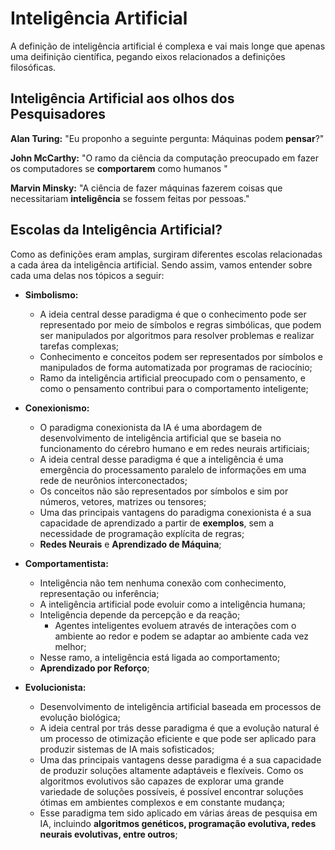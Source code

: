 # **Inteligência Artificial**

A definição de inteligência artificial é complexa e vai mais longe que apenas uma deifinição científica, pegando eixos relacionados a definições filosóficas.

## **Inteligência Artificial aos olhos dos Pesquisadores**

**Alan Turing:** "Eu proponho a seguinte pergunta: Máquinas podem **pensar**?"

**John McCarthy:** "O ramo da ciência da computação preocupado em fazer os computadores se **comportarem** como humanos "

**Marvin Minsky:** "A ciência de fazer máquinas fazerem coisas que necessitariam **inteligência** se fossem feitas por pessoas."

## **Escolas da Inteligência Artificial?**

Como as definições eram amplas, surgiram diferentes escolas relacionadas a cada área da inteligência artificial. Sendo assim, vamos entender sobre cada uma delas nos tópicos a seguir:

* **Simbolismo:**
    *   A ideia central desse paradigma é que o conhecimento pode ser representado por meio de símbolos e regras simbólicas, que podem ser manipulados por algoritmos para resolver problemas e realizar tarefas complexas;
    *   Conhecimento e conceitos podem ser representados por símbolos e manipulados de forma automatizada por programas de raciocínio;
    *   Ramo da inteligência artificial preocupado com o pensamento, e como o pensamento contribui para o comportamento inteligente;

* **Conexionismo:**
    *   O paradigma conexionista da IA é uma abordagem de desenvolvimento de inteligência artificial que se baseia no funcionamento do cérebro humano e em redes neurais artificiais;    
    *   A ideia central desse paradigma é que a inteligência é uma emergência do processamento paralelo de informações em uma rede de neurônios interconectados;
    *   Os conceitos não são representados por símbolos e sim por números, vetores, matrizes ou tensores;
    *   Uma das principais vantagens do paradigma conexionista é a sua capacidade de aprendizado a partir de **exemplos**, sem a necessidade de programação explícita de regras;
    *   **Redes Neurais** e **Aprendizado de Máquina**;

* **Comportamentista:**
    *   Inteligência não tem nenhuma conexão com conhecimento, representação ou inferência;
    *   A inteligência artificial pode evoluir como a inteligência humana;
    *   Inteligência depende da percepção e da reação;
        *   Agentes inteligentes evoluem através de interações com o ambiente ao redor e podem se adaptar ao ambiente cada vez melhor;
    *   Nesse ramo, a inteligência está ligada ao comportamento;
    *   **Aprendizado por Reforço**;

* **Evolucionista:**
    *   Desenvolvimento de inteligência artificial baseada em processos de evolução biológica;
    *   A ideia central por trás desse paradigma é que a evolução natural é um processo de otimização eficiente e que pode ser aplicado para produzir sistemas de IA mais sofisticados;
    *   Uma das principais vantagens desse paradigma é a sua capacidade de produzir soluções altamente adaptáveis e flexíveis. Como os algoritmos evolutivos são capazes de explorar uma grande variedade de soluções possíveis, é possível encontrar soluções ótimas em ambientes complexos e em constante mudança;
    *   Esse paradigma tem sido aplicado em várias áreas de pesquisa em IA, incluindo **algoritmos genéticos, programação evolutiva, redes neurais evolutivas, entre outros**;